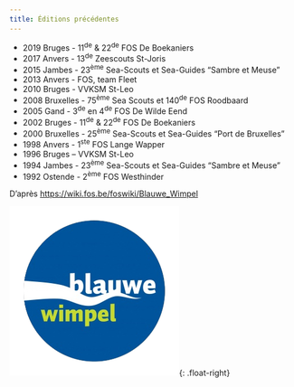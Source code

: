 ```yaml
---
title: Éditions précédentes
---
```

- 2019 Bruges - 11<sup>de</sup> & 22<sup>de</sup> FOS De Boekaniers
- 2017 Anvers - 13<sup>de</sup> Zeescouts St-Joris
- 2015 Jambes - 23<sup>ème</sup> Sea-Scouts et Sea-Guides “Sambre et Meuse”
- 2013 Anvers - FOS, team Fleet
- 2010 Bruges - VVKSM St-Leo
- 2008 Bruxelles - 75<sup>ème</sup> Sea Scouts et 140<sup>de</sup> FOS Roodbaard
- 2005 Gand - 3<sup>de</sup> en 4<sup>de</sup> FOS De Wilde Eend
- 2002 Bruges - 11<sup>de</sup> & 22<sup>de</sup> FOS De Boekaniers
- 2000 Bruxelles - 25<sup>ème</sup> Sea-Scouts et Sea-Guides “Port de Bruxelles”
- 1998 Anvers - 1<sup>ste</sup> FOS Lange Wapper
- 1996 Bruges – VVKSM St-Leo
- 1994 Jambes - 23<sup>ème</sup> Sea-Scouts et Sea-Guides “Sambre et Meuse”
- 1992 Ostende - 2<sup>ème</sup> FOS Westhinder

D’après <https://wiki.fos.be/foswiki/Blauwe_Wimpel>

![Logo-Blauwe-wimpel-RGB.png](assets/images/Logo-Blauwe-wimpel-RGB.png){: .float-right}
